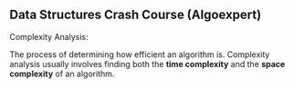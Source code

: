 ## Data Structures Crash Course (Algoexpert)

Complexity Analysis: <p>The process of determining how efficient an algorithm is. Complexity analysis usually involves finding both the
    <b>time complexity</b> and the <b>space complexity</b> of an algorithm.
</p>  